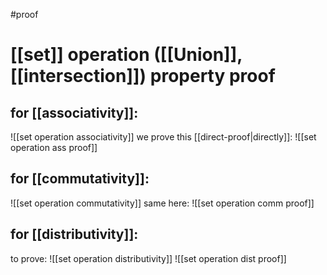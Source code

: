 #proof
# [[set]] operation ([[Union]], [[intersection]]) property proof

## for [[associativity]]:
![[set operation associativity]]
we prove  this [[direct-proof|directly]]:
![[set operation ass proof]]
## for [[commutativity]]:
![[set operation commutativity]] same here: ![[set operation comm proof]]
## for [[distributivity]]:


to prove: ![[set operation distributivity]]
![[set operation dist proof]]